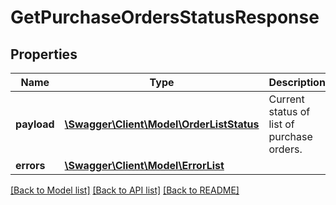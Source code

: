 # GetPurchaseOrdersStatusResponse

## Properties
Name | Type | Description | Notes
------------ | ------------- | ------------- | -------------
**payload** | [**\Swagger\Client\Model\OrderListStatus**](OrderListStatus.md) | Current status of list of purchase orders. | [optional] 
**errors** | [**\Swagger\Client\Model\ErrorList**](ErrorList.md) |  | [optional] 

[[Back to Model list]](../README.md#documentation-for-models) [[Back to API list]](../README.md#documentation-for-api-endpoints) [[Back to README]](../README.md)


